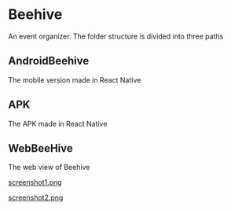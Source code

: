 # Beehive
An event organizer. The folder structure is divided into three paths

## AndroidBeehive
The mobile version made in React Native

## APK
The APK made in React Native

## WebBeeHive
The web view of Beehive

[screenshot1.png](screenshot1.png)

[screenshot2.png](screenshot2.png)